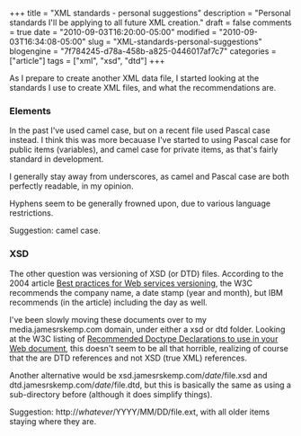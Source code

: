 +++
title = "XML standards - personal suggestions"
description = "Personal standards I'll be applying to all future XML creation."
draft = false
comments = true
date = "2010-09-03T16:20:00-05:00"
modified = "2010-09-03T16:34:08-05:00"
slug = "XML-standards-personal-suggestions"
blogengine = "7f784245-d78a-458b-a825-0446017af7c7"
categories = ["article"]
tags = ["xml", "xsd", "dtd"]
+++

<p>As I prepare to create another XML data file, I started looking at the standards I use to create XML files, and what the recommendations are.</p>
<h3>Elements</h3>
<p>In the past I've used camel case, but on a recent file used Pascal case instead. I think this was more becauase I've started to using Pascal case for public items (variables), and camel case for private items, as that's fairly standard in development.</p>
<p>I generally stay away from underscores, as camel and Pascal case are both perfectly readable, in my opinion.</p>
<p>Hyphens seem to be generally frowned upon, due to various language restrictions.</p>
<p>Suggestion: camel case.</p>
<h3>XSD</h3>
<p>The other question was versioning of XSD (or DTD) files. According to&nbsp;the 2004 article <a rel="external" href="http://www.ibm.com/developerworks/webservices/library/ws-version/">Best practices for Web services versioning</a>, the W3C recommends the company name, a date stamp (year and month), but IBM recommends (in the article) including the day as well.</p>
<p>I've been slowly moving these documents over to my media.jamesrskemp.com domain, under either a xsd or dtd folder. Looking at the W3C listing of <a rel="external" href="http://www.w3.org/QA/2002/04/valid-dtd-list.html">Recommended Doctype Declarations to use in your Web document</a>, this doesn't seem to be all that horrible, realizing of course that the are DTD references and not XSD (true XML) references.</p>
<p>Another alternative would be xsd.jamesrskemp.com/<em>date</em>/file.xsd and dtd.jamesrskemp.com/<em>date</em>/file.dtd, but this is basically the same as using a sub-directory before (although it does simplify things).</p>
<p>Suggestion: http://<em>whatever</em>/YYYY/MM/DD/file.ext, with all older items staying where they are.</p>
